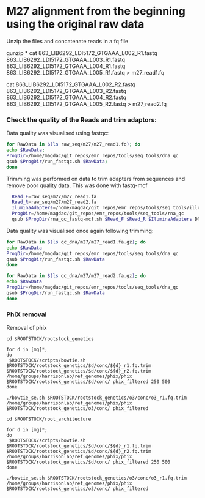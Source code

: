 
# M27 alignment from the beginning using the original raw data

Unzip the files and concatenate reads in a fq file

gunzip *
cat 863_LIB6292_LDI5172_GTGAAA_L002_R1.fastq 863_LIB6292_LDI5172_GTGAAA_L003_R1.fastq 863_LIB6292_LDI5172_GTGAAA_L004_R1.fastq 863_LIB6292_LDI5172_GTGAAA_L005_R1.fastq > m27_read1.fq

cat 863_LIB6292_LDI5172_GTGAAA_L002_R2.fastq 863_LIB6292_LDI5172_GTGAAA_L003_R2.fastq 863_LIB6292_LDI5172_GTGAAA_L004_R2.fastq 863_LIB6292_LDI5172_GTGAAA_L005_R2.fastq > m27_read2.fq


### Check the quality of the Reads and trim adaptors:

Data quality was visualised using fastqc:

```bash
for RawData in $(ls raw_seq/m27/m27_read1.fq); do
echo $RawData;
ProgDir=/home/magdac/git_repos/emr_repos/tools/seq_tools/dna_qc
qsub $ProgDir/run_fastqc.sh $RawData;
done
```

Trimming was performed on data to trim adapters from sequences and remove poor quality data.
This was done with fastq-mcf

```bash
  Read_F=raw_seq/m27/m27_read1.fa
  Read_R=raw_seq/m27/m27_read2.fa
  IluminaAdapters=/home/magdac/git_repos/emr_repos/tools/seq_tools/illumina_full_adapters.fa
  ProgDir=/home/magdac/git_repos/emr_repos/tools/seq_tools/rna_qc
  qsub $ProgDir/rna_qc_fastq-mcf.sh $Read_F $Read_R $IluminaAdapters DNA
```

Data quality was visualised once again following trimming:

```bash
for RawData in $(ls qc_dna/m27/m27_read1.fa.gz); do
echo $RawData
ProgDir=/home/magdac/git_repos/emr_repos/tools/seq_tools/dna_qc
qsub $ProgDir/run_fastqc.sh $RawData
done
```

```bash
for RawData in $(ls qc_dna/m27/m27_read2.fa.gz); do
echo $RawData
ProgDir=/home/magdac/git_repos/emr_repos/tools/seq_tools/dna_qc
qsub $ProgDir/run_fastqc.sh $RawData
done
```

### PhiX removal

Removal of phix

 ```shell
 cd $ROOTSTOCK/rootstock_genetics

for d in [mg]*;
 do
  $ROOTSTOCK/scripts/bowtie.sh $ROOTSTOCK/rootstock_genetics/$d/conc/${d}_r1.fq.trim $ROOTSTOCK/rootstock_genetics/$d/conc/${d}_r2.fq.trim /home/groups/harrisonlab/ref_genomes/phix/phix $ROOTSTOCK/rootstock_genetics/$d/conc/ phix_filtered 250 500
 done

./bowtie_se.sh $ROOTSTOCK/rootstock_genetics/o3/conc/o3_r1.fq.trim /home/groups/harrisonlab/ref_genomes/phix/phix $ROOTSTOCK/rootstock_genetics/o3/conc/ phix_filtered
 ```

 ```shell
 cd $ROOTSTOCK/root_architecture

 for d in [mg]*;
 do
  $ROOTSTOCK/scripts/bowtie.sh $ROOTSTOCK/rootstock_genetics/$d/conc/${d}_r1.fq.trim $ROOTSTOCK/rootstock_genetics/$d/conc/${d}_r2.fq.trim /home/groups/harrisonlab/ref_genomes/phix/phix $ROOTSTOCK/rootstock_genetics/$d/conc/ phix_filtered 250 500
 done

 ./bowtie_se.sh $ROOTSTOCK/rootstock_genetics/o3/conc/o3_r1.fq.trim /home/groups/harrisonlab/ref_genomes/phix/phix $ROOTSTOCK/rootstock_genetics/o3/conc/ phix_filtered
 ```
